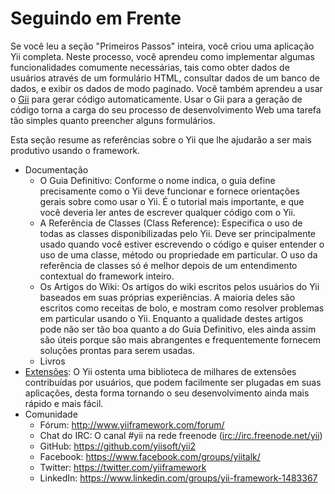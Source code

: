 Seguindo em Frente
==================

Se você leu a seção "Primeiros Passos" inteira, você criou uma aplicação Yii
completa. Neste processo, você aprendeu como implementar algumas funcionalidades
comumente necessárias, tais como obter dados de usuários através de um formulário
HTML, consultar dados de um banco de dados, e exibir os dados de modo paginado.
Você também aprendeu a usar o [Gii](tool-gii.md) para gerar código automaticamente.
Usar o Gii para a geração de código torna a carga do seu processo de desenvolvimento
Web uma tarefa tão simples quanto preencher alguns formulários.

Esta seção resume as referências sobre o Yii que lhe ajudarão a ser mais produtivo
usando o framework.

* Documentação
    - O Guia Definitivo:
      Conforme o nome indica, o guia define precisamente como o Yii deve funcionar
      e fornece orientações gerais sobre como usar o Yii. É o tutorial
      mais importante, e que você deveria ler antes de escrever qualquer código
      com o Yii.
    - A Referência de Classes (Class Reference):
      Especifica o uso de todas as classes disponibilizadas pelo Yii. Deve ser
      principalmente usado quando você estiver escrevendo o código e quiser entender
      o uso de uma classe, método ou propriedade em particular. O uso da referência
      de classes só é melhor depois de um entendimento contextual do framework
      inteiro.
    - Os Artigos do Wiki:
      Os artigos do wiki escritos pelos usuários do Yii baseados em suas próprias
      experiências. A maioria deles são escritos como receitas de bolo, e mostram
      como resolver problemas em particular usando o Yii. Enquanto a qualidade destes
      artigos pode não ser tão boa quanto a do Guia Definitivo, eles ainda assim
      são úteis porque são mais abrangentes e frequentemente fornecem
      soluções prontas para serem usadas.
    - Livros
* [Extensões](http://www.yiiframework.com/extensions/):
  O Yii ostenta uma biblioteca de milhares de extensões contribuídas por usuários,
  que podem facilmente ser plugadas em suas aplicações, desta forma tornando
  o seu desenvolvimento ainda mais rápido e mais fácil.
* Comunidade
    - Fórum: <http://www.yiiframework.com/forum/>
    - Chat do IRC: O canal #yii na rede freenode (<irc://irc.freenode.net/yii>)
    - GitHub: <https://github.com/yiisoft/yii2>
    - Facebook: <https://www.facebook.com/groups/yiitalk/>
    - Twitter: <https://twitter.com/yiiframework>
    - LinkedIn: <https://www.linkedin.com/groups/yii-framework-1483367>

